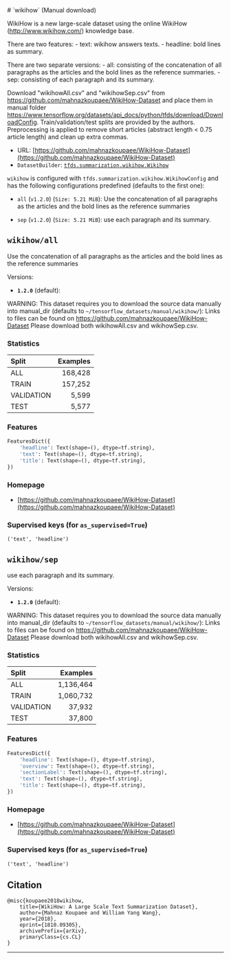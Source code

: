 <div itemscope itemtype="http://schema.org/Dataset">
  <div itemscope itemprop="includedInDataCatalog" itemtype="http://schema.org/DataCatalog">
    <meta itemprop="name" content="TensorFlow Datasets" />
  </div>
  <meta itemprop="name" content="wikihow" />
  <meta itemprop="description" content="&#10;WikiHow is a new large-scale dataset using the online WikiHow&#10;(http://www.wikihow.com/) knowledge base.&#10;&#10;There are two features:&#10;  - text: wikihow answers texts.&#10;  - headline: bold lines as summary.&#10;&#10;There are two separate versions:&#10;  - all: consisting of the concatenation of all paragraphs as the articles and&#10;         the bold lines as the reference summaries.&#10;  - sep: consisting of each paragraph and its summary.&#10;&#10;Download &quot;wikihowAll.csv&quot; and &quot;wikihowSep.csv&quot; from&#10;https://github.com/mahnazkoupaee/WikiHow-Dataset and place them in manual folder&#10;https://www.tensorflow.org/datasets/api_docs/python/tfds/download/DownloadConfig.&#10;Train/validation/test splits are provided by the authors.&#10;Preprocessing is applied to remove short articles&#10;(abstract length &lt; 0.75 article length) and clean up extra commas.&#10;&#10;&#10;To use this dataset:&#10;&#10;```python&#10;import tensorflow_datasets as tfds&#10;&#10;ds = tfds.load('wikihow', split='train')&#10;for ex in ds.take(4):&#10;  print(ex)&#10;```&#10;&#10;See [the guide](https://www.tensorflow.org/datasets/overview) for more&#10;informations on [tensorflow_datasets](https://www.tensorflow.org/datasets).&#10;&#10;" />
  <meta itemprop="url" content="https://www.tensorflow.org/datasets/catalog/wikihow" />
  <meta itemprop="sameAs" content="https://github.com/mahnazkoupaee/WikiHow-Dataset" />
  <meta itemprop="citation" content="&#10;@misc{koupaee2018wikihow,&#10;    title={WikiHow: A Large Scale Text Summarization Dataset},&#10;    author={Mahnaz Koupaee and William Yang Wang},&#10;    year={2018},&#10;    eprint={1810.09305},&#10;    archivePrefix={arXiv},&#10;    primaryClass={cs.CL}&#10;}&#10;" />
</div>
# `wikihow` (Manual download)

WikiHow is a new large-scale dataset using the online WikiHow
(http://www.wikihow.com/) knowledge base.

There are two features: - text: wikihow answers texts. - headline: bold lines as
summary.

There are two separate versions: - all: consisting of the concatenation of all
paragraphs as the articles and the bold lines as the reference summaries. - sep:
consisting of each paragraph and its summary.

Download "wikihowAll.csv" and "wikihowSep.csv" from
https://github.com/mahnazkoupaee/WikiHow-Dataset and place them in manual folder
https://www.tensorflow.org/datasets/api_docs/python/tfds/download/DownloadConfig.
Train/validation/test splits are provided by the authors. Preprocessing is
applied to remove short articles (abstract length < 0.75 article length) and
clean up extra commas.

*   URL:
    [https://github.com/mahnazkoupaee/WikiHow-Dataset](https://github.com/mahnazkoupaee/WikiHow-Dataset)
*   `DatasetBuilder`:
    [`tfds.summarization.wikihow.Wikihow`](https://github.com/tensorflow/datasets/tree/master/tensorflow_datasets/summarization/wikihow.py)

`wikihow` is configured with `tfds.summarization.wikihow.WikihowConfig` and has
the following configurations predefined (defaults to the first one):

*   `all` (`v1.2.0`) (`Size: 5.21 MiB`): Use the concatenation of all paragraphs
    as the articles and the bold lines as the reference summaries

*   `sep` (`v1.2.0`) (`Size: 5.21 MiB`): use each paragraph and its summary.

## `wikihow/all`

Use the concatenation of all paragraphs as the articles and the bold lines as
the reference summaries

Versions:

*   **`1.2.0`** (default):

WARNING: This dataset requires you to download the source data manually into
manual_dir (defaults to `~/tensorflow_datasets/manual/wikihow/`): Links to files
can be found on https://github.com/mahnazkoupaee/WikiHow-Dataset Please download
both wikihowAll.csv and wikihowSep.csv.

### Statistics

Split      | Examples
:--------- | -------:
ALL        | 168,428
TRAIN      | 157,252
VALIDATION | 5,599
TEST       | 5,577

### Features
```python
FeaturesDict({
    'headline': Text(shape=(), dtype=tf.string),
    'text': Text(shape=(), dtype=tf.string),
    'title': Text(shape=(), dtype=tf.string),
})
```

### Homepage

*   [https://github.com/mahnazkoupaee/WikiHow-Dataset](https://github.com/mahnazkoupaee/WikiHow-Dataset)

### Supervised keys (for `as_supervised=True`)

`('text', 'headline')`

## `wikihow/sep`
use each paragraph and its summary.

Versions:

*   **`1.2.0`** (default):

WARNING: This dataset requires you to download the source data manually into
manual_dir (defaults to `~/tensorflow_datasets/manual/wikihow/`): Links to files
can be found on https://github.com/mahnazkoupaee/WikiHow-Dataset Please download
both wikihowAll.csv and wikihowSep.csv.

### Statistics

Split      | Examples
:--------- | --------:
ALL        | 1,136,464
TRAIN      | 1,060,732
VALIDATION | 37,932
TEST       | 37,800

### Features
```python
FeaturesDict({
    'headline': Text(shape=(), dtype=tf.string),
    'overview': Text(shape=(), dtype=tf.string),
    'sectionLabel': Text(shape=(), dtype=tf.string),
    'text': Text(shape=(), dtype=tf.string),
    'title': Text(shape=(), dtype=tf.string),
})
```

### Homepage

*   [https://github.com/mahnazkoupaee/WikiHow-Dataset](https://github.com/mahnazkoupaee/WikiHow-Dataset)

### Supervised keys (for `as_supervised=True`)

`('text', 'headline')`

## Citation
```
@misc{koupaee2018wikihow,
    title={WikiHow: A Large Scale Text Summarization Dataset},
    author={Mahnaz Koupaee and William Yang Wang},
    year={2018},
    eprint={1810.09305},
    archivePrefix={arXiv},
    primaryClass={cs.CL}
}
```

--------------------------------------------------------------------------------
